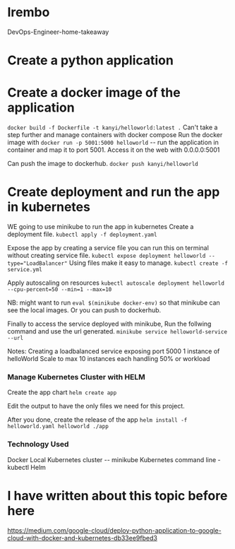# Irembo
DevOps-Engineer-home-takeaway

# Create a python application
# Create a docker image of the application
`docker build -f Dockerfile -t kanyi/helloworld:latest .`
Can't take a step further and manage containers with docker compose
Run the docker image with
`docker run -p 5001:5000 helloworld` -- run the application in container and map it to port 5001. Access it on the web with 0.0.0.0:5001

Can push the image to dockerhub.
 `docker push kanyi/helloworld`

# Create deployment and run the app in kubernetes
WE going to use minikube to run the app in kubernetes
Create a deployment file.
`kubectl apply -f deployment.yaml`

Expose the app by creating a service file  you can run this on terminal without creating service file. 
`kubectl expose deployment helloworld --type="LoadBalancer"`
Using files make it easy to manage. 
`kubectl create -f service.yml`

Apply autoscaling on resources
`kubectl autoscale deployment helloworld --cpu-percent=50 --min=1 --max=10`

NB: might want to run `eval $(minikube docker-env)` so that minikube can see the local images. Or you can push to dockerhub. 

Finally to access the service deployed with minikube,
Run the follwing command and use the url generated. 
`minikube service helloworld-service --url`

Notes:
Creating a loadbalanced service exposing port 5000
1 instance of helloWorld
Scale to max 10 instances each handling 50% or workload

### Manage Kubernetes Cluster with HELM 
Create the app chart
`helm create app`

Edit the output to have the only files we need for this project. 

After you done, create the release of the app
`helm install -f helloworld.yaml helloworld ./app`

### Technology Used
Docker
Local Kubernetes cluster -- minikube
Kubernetes command line - kubectl
Helm

# I have written about this topic before here
https://medium.com/google-cloud/deploy-python-application-to-google-cloud-with-docker-and-kubernetes-db33ee9fbed3